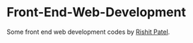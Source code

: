# Front-End-Web-Development
Some front end web development codes by <a href="http://rishitpatel.com">Rishit Patel</a>.
